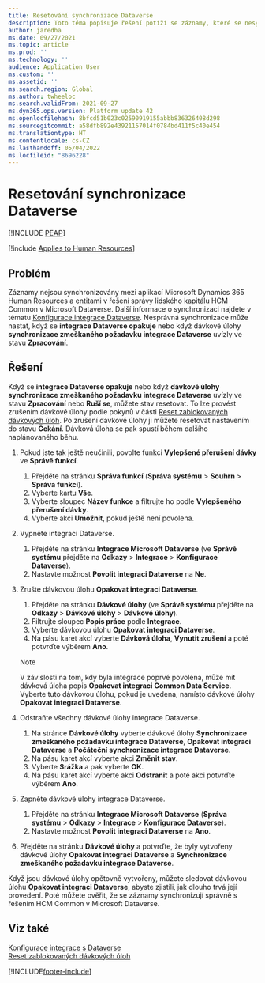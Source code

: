 ```yaml
---
title: Resetování synchronizace Dataverse
description: Toto téma popisuje řešení potíží se záznamy, které se nesynchronizují správně mezi aplikací Microsoft Dynamics 365 Human Resources a řešením správy lidského kapitálu HCM Common v Microsoft Dataverse.
author: jaredha
ms.date: 09/27/2021
ms.topic: article
ms.prod: ''
ms.technology: ''
audience: Application User
ms.custom: ''
ms.assetid: ''
ms.search.region: Global
ms.author: twheeloc
ms.search.validFrom: 2021-09-27
ms.dyn365.ops.version: Platform update 42
ms.openlocfilehash: 8bfcd51b023c02590919155abbb836326408d298
ms.sourcegitcommit: a58dfb892e43921157014f0784bd411f5c40e454
ms.translationtype: HT
ms.contentlocale: cs-CZ
ms.lasthandoff: 05/04/2022
ms.locfileid: "8696228"
---
```

# <a name="reset-dataverse-synchronization"></a>Resetování synchronizace Dataverse


[!INCLUDE [PEAP](../includes/peap-2.md)]

[!include [Applies to Human Resources](../includes/applies-to-hr.md)]

## <a name="issue"></a>Problém

Záznamy nejsou synchronizovány mezi aplikací Microsoft Dynamics 365 Human Resources a entitami v řešení správy lidského kapitálu HCM Common v Microsoft Dataverse. Další informace o synchronizaci najdete v tématu [Konfigurace integrace Dataverse](hr-admin-integration-common-data-service.md). Nesprávná synchronizace může nastat, když se **integrace Dataverse opakuje** nebo když dávkové úlohy **synchronizace zmeškaného požadavku integrace Dataverse** uvízly ve stavu **Zpracování**.

## <a name="resolution"></a>Řešení

Když se **integrace Dataverse opakuje** nebo když **dávkové úlohy synchronizace zmeškaného požadavku integrace Dataverse** uvízly ve stavu **Zpracování** nebo **Ruší se**, můžete stav resetovat. To lze provést zrušením dávkové úlohy podle pokynů v části [Reset zablokovaných dávkových úloh](hr-admin-troubleshooting-batch-execution.md). Po zrušení dávkové úlohy ji můžete resetovat nastavením do stavu **Čekání**. Dávková úloha se pak spustí během dalšího naplánovaného běhu.

1. Pokud jste tak ještě neučinili, povolte funkci **Vylepšené přerušení dávky** ve **Správě funkcí**.
   1. Přejděte na stránku **Správa funkcí** (**Správa systému** > **Souhrn** > **Správa funkcí**).
   2. Vyberte kartu **Vše**.
   3. Vyberte sloupec **Název funkce** a filtrujte ho podle **Vylepšeného přerušení dávky**.
   4. Vyberte akci **Umožnit**, pokud ještě není povolena.

2. Vypněte integraci Dataverse.
   1. Přejděte na stránku **Integrace Microsoft Dataverse** (ve **Správě systému** přejděte na **Odkazy** > **Integrace** > **Konfigurace Dataverse**).
   2. Nastavte možnost **Povolit integraci Dataverse** na **Ne**.

3. Zrušte dávkovou úlohu **Opakovat integraci Dataverse**.
   1. Přejděte na stránku **Dávkové úlohy** (ve **Správě systému** přejděte na **Odkazy** >  **Dávkové úlohy** >  **Dávkové úlohy**).
   2. Filtrujte sloupec **Popis práce** podle **Integrace**.
   3. Vyberte dávkovou úlohu **Opakovat integraci Dataverse**.
   4. Na pásu karet akcí vyberte **Dávková úloha**, **Vynutit zrušení** a poté potvrďte výběrem **Ano**.

   > [!NOTE]
   > V závislosti na tom, kdy byla integrace poprvé povolena, může mít dávková úloha popis **Opakovat integraci Common Data Service**. Vyberte tuto dávkovou úlohu, pokud je uvedena, namísto dávkové úlohy **Opakovat integraci Dataverse**.

4. Odstraňte všechny dávkové úlohy integrace Dataverse.
   1. Na stránce **Dávkové úlohy** vyberte dávkové úlohy **Synchronizace zmeškaného požadavku integrace Dataverse**, **Opakovat integraci Dataverse** a **Počáteční synchronizace integrace Dataverse**.
   2. Na pásu karet akcí vyberte akci **Změnit stav**. 
   3. Vyberte **Srážka** a pak vyberte **OK**.
   4. Na pásu karet akcí vyberte akci **Odstranit** a poté akci potvrďte výběrem **Ano**.

5. Zapněte dávkové úlohy integrace Dataverse.
   1. Přejděte na stránku **Integrace Microsoft Dataverse** (**Správa systému** > **Odkazy** > **Integrace** > **Konfigurace Dataverse**).
   2. Nastavte možnost **Povolit integraci Dataverse** na **Ano**.

6. Přejděte na stránku **Dávkové úlohy** a potvrďte, že byly vytvořeny dávkové úlohy **Opakovat integraci Dataverse** a **Synchronizace zmeškaného požadavku integrace Dataverse**.

Když jsou dávkové úlohy opětovně vytvořeny, můžete sledovat dávkovou úlohu **Opakovat integraci Dataverse**, abyste zjistili, jak dlouho trvá její provedení. Poté můžete ověřit, že se záznamy synchronizují správně s řešením HCM Common v Microsoft Dataverse.

## <a name="see-also"></a>Viz také

[Konfigurace integrace s Dataverse](hr-admin-integration-common-data-service.md)<br>
[Reset zablokovaných dávkových úloh](hr-admin-troubleshooting-batch-execution.md)


[!INCLUDE[footer-include](../includes/footer-banner.md)]
